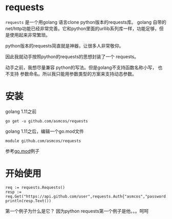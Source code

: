# requests

`requests` 是一个用golang 语言clone python版本的requests库。
golang 自带的net/http功能已经非常完善。它和python里面的urllib系列库一样，功能足够，但是使用起来非常繁琐。

python版本的requests简直就是神器，让很多人非常敬仰。

因此我就动手按照python的requests的思想封装了一个 requests。

动手之前，我想尽量兼容 python的写法。但是golang不支持函数名称小写，
也不支持 参数命名。所以我只能用参数类型的方案来支持动态参数。

# 安装

golang 1.11之前

```
go get -u github.com/asmcos/requests
```

golang 1.11之后，编辑一个go.mod文件

```
module github.com/asmcos/requests
```

参考[go.mod](https://github.com/asmcos/requests/blob/master/examples/go.mod)例子

# 开始使用

```
req := requests.Requests()
resp := req.Get("https://api.github.com/user",requests.Auth{"asmcos","password...."})
println(resp.Text())
```

第一个例子为什么是它？ 因为python requests第一个例子是他。。。呵呵
